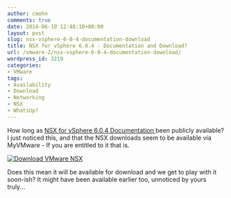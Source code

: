 ```yaml
---
author: cmohn
comments: true
date: 2014-06-10 12:48:10+00:00
layout: post
slug: nsx-vsphere-6-0-4-documentation-download
title: NSX for vSphere 6.0.4 - Documentation and Download?
url: /vmware-2/nsx-vsphere-6-0-4-documentation-download/
wordpress_id: 3219
categories:
- VMware
tags:
- Availability
- Download
- Networking
- NSX
- WhatsUp?
---
```


How long as [NSX for vSphere 6.0.4 Documentation ](https://www.vmware.com/support/pubs/nsx_pubs.html)been publicly available? I just noticed this, and that the NSX downloads seem to be available via MyVMware - If you are entitled to it that is.

[![Download VMware NSX](http://vninja.net/wordpress/wp-content/uploads/2014/06/Download-VMware-NSX-1024x546.png)](http://vninja.net/wordpress/wp-content/uploads/2014/06/Download-VMware-NSX.png)

Does this mean it will be available for download and we get to play with it soon-ish? It might have been available earlier too, unnoticed by yours truly...

<!--more-->

